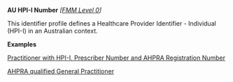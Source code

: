 **AU HPI-I Number**  *[[FMM Level 0](guidance.html)]*

This identifier profile defines a Healthcare Provider Identifier - Individual (HPI-I) in an Australian context.

**Examples**

[Practitioner with HPI-I, Prescriber Number and AHPRA Registration Number](Practitioner-example0.html)

[AHPRA qualified General Practitioner](Practitioner-example3.html)

